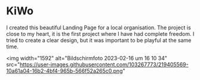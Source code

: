 # KiWo
I created this beautiful Landing Page for a local organisation. The project is close to my heart, it is the first project where I have had complete freedom. I tried to create a clear design, but it was important to be playful at the same time. 

<img width="1592" alt="Bildschirmfoto 2023-02-16 um 16 10 34" src="https://user-images.githubusercontent.com/103267773/219405569-10a61a04-16b2-4bf4-965b-566f52a265c0.png"

